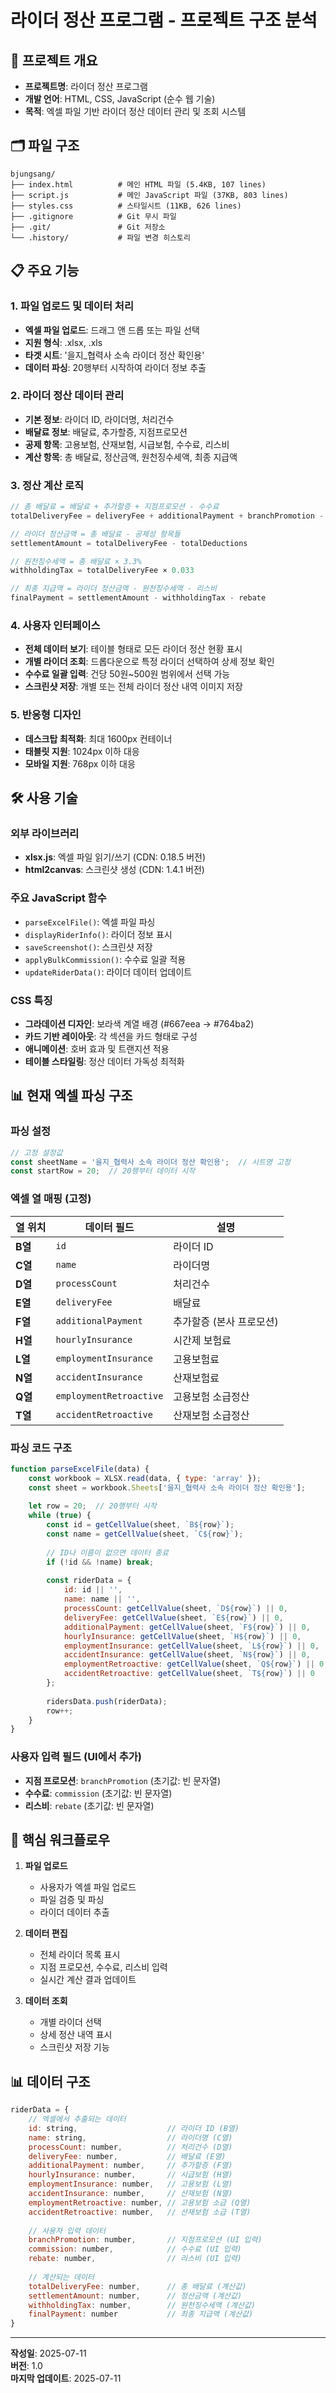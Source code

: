 # 라이더 정산 프로그램 - 프로젝트 구조 분석

## 📁 프로젝트 개요
- **프로젝트명**: 라이더 정산 프로그램
- **개발 언어**: HTML, CSS, JavaScript (순수 웹 기술)
- **목적**: 엑셀 파일 기반 라이더 정산 데이터 관리 및 조회 시스템

## 🗂️ 파일 구조

```
bjungsang/
├── index.html          # 메인 HTML 파일 (5.4KB, 107 lines)
├── script.js           # 메인 JavaScript 파일 (37KB, 803 lines)
├── styles.css          # 스타일시트 (11KB, 626 lines)
├── .gitignore          # Git 무시 파일
├── .git/               # Git 저장소
└── .history/           # 파일 변경 히스토리
```

## 📋 주요 기능

### 1. 파일 업로드 및 데이터 처리
- **엑셀 파일 업로드**: 드래그 앤 드롭 또는 파일 선택
- **지원 형식**: .xlsx, .xls
- **타겟 시트**: '을지_협력사 소속 라이더 정산 확인용'
- **데이터 파싱**: 20행부터 시작하여 라이더 정보 추출

### 2. 라이더 정산 데이터 관리
- **기본 정보**: 라이더 ID, 라이더명, 처리건수
- **배달료 정보**: 배달료, 추가할증, 지점프로모션
- **공제 항목**: 고용보험, 산재보험, 시급보험, 수수료, 리스비
- **계산 항목**: 총 배달료, 정산금액, 원천징수세액, 최종 지급액

### 3. 정산 계산 로직
```javascript
// 총 배달료 = 배달료 + 추가할증 + 지점프로모션 - 수수료
totalDeliveryFee = deliveryFee + additionalPayment + branchPromotion - commission

// 라이더 정산금액 = 총 배달료 - 공제성 항목들
settlementAmount = totalDeliveryFee - totalDeductions

// 원천징수세액 = 총 배달료 × 3.3%
withholdingTax = totalDeliveryFee × 0.033

// 최종 지급액 = 라이더 정산금액 - 원천징수세액 - 리스비
finalPayment = settlementAmount - withholdingTax - rebate
```

### 4. 사용자 인터페이스
- **전체 데이터 보기**: 테이블 형태로 모든 라이더 정산 현황 표시
- **개별 라이더 조회**: 드롭다운으로 특정 라이더 선택하여 상세 정보 확인
- **수수료 일괄 입력**: 건당 50원~500원 범위에서 선택 가능
- **스크린샷 저장**: 개별 또는 전체 라이더 정산 내역 이미지 저장

### 5. 반응형 디자인
- **데스크탑 최적화**: 최대 1600px 컨테이너
- **태블릿 지원**: 1024px 이하 대응
- **모바일 지원**: 768px 이하 대응

## 🛠️ 사용 기술

### 외부 라이브러리
- **xlsx.js**: 엑셀 파일 읽기/쓰기 (CDN: 0.18.5 버전)
- **html2canvas**: 스크린샷 생성 (CDN: 1.4.1 버전)

### 주요 JavaScript 함수
- `parseExcelFile()`: 엑셀 파일 파싱
- `displayRiderInfo()`: 라이더 정보 표시
- `saveScreenshot()`: 스크린샷 저장
- `applyBulkCommission()`: 수수료 일괄 적용
- `updateRiderData()`: 라이더 데이터 업데이트

### CSS 특징
- **그라데이션 디자인**: 보라색 계열 배경 (#667eea → #764ba2)
- **카드 기반 레이아웃**: 각 섹션을 카드 형태로 구성
- **애니메이션**: 호버 효과 및 트랜지션 적용
- **테이블 스타일링**: 정산 데이터 가독성 최적화

## 📊 현재 엑셀 파싱 구조

### 파싱 설정
```javascript
// 고정 설정값
const sheetName = '을지_협력사 소속 라이더 정산 확인용';  // 시트명 고정
const startRow = 20;  // 20행부터 데이터 시작
```

### 엑셀 열 매핑 (고정)
| 열 위치 | 데이터 필드 | 설명 |
|---------|-------------|------|
| **B열** | `id` | 라이더 ID |
| **C열** | `name` | 라이더명 |
| **D열** | `processCount` | 처리건수 |
| **E열** | `deliveryFee` | 배달료 |
| **F열** | `additionalPayment` | 추가할증 (본사 프로모션) |
| **H열** | `hourlyInsurance` | 시간제 보험료 |
| **L열** | `employmentInsurance` | 고용보험료 |
| **N열** | `accidentInsurance` | 산재보험료 |
| **Q열** | `employmentRetroactive` | 고용보험 소급정산 |
| **T열** | `accidentRetroactive` | 산재보험 소급정산 |

### 파싱 코드 구조
```javascript
function parseExcelFile(data) {
    const workbook = XLSX.read(data, { type: 'array' });
    const sheet = workbook.Sheets['을지_협력사 소속 라이더 정산 확인용'];
    
    let row = 20;  // 20행부터 시작
    while (true) {
        const id = getCellValue(sheet, `B${row}`);
        const name = getCellValue(sheet, `C${row}`);
        
        // ID나 이름이 없으면 데이터 종료
        if (!id && !name) break;
        
        const riderData = {
            id: id || '',
            name: name || '',
            processCount: getCellValue(sheet, `D${row}`) || 0,
            deliveryFee: getCellValue(sheet, `E${row}`) || 0,
            additionalPayment: getCellValue(sheet, `F${row}`) || 0,
            hourlyInsurance: getCellValue(sheet, `H${row}`) || 0,
            employmentInsurance: getCellValue(sheet, `L${row}`) || 0,
            accidentInsurance: getCellValue(sheet, `N${row}`) || 0,
            employmentRetroactive: getCellValue(sheet, `Q${row}`) || 0,
            accidentRetroactive: getCellValue(sheet, `T${row}`) || 0
        };
        
        ridersData.push(riderData);
        row++;
    }
}
```

### 사용자 입력 필드 (UI에서 추가)
- **지점 프로모션**: `branchPromotion` (초기값: 빈 문자열)
- **수수료**: `commission` (초기값: 빈 문자열)
- **리스비**: `rebate` (초기값: 빈 문자열)

## 🎯 핵심 워크플로우

1. **파일 업로드**
   - 사용자가 엑셀 파일 업로드
   - 파일 검증 및 파싱
   - 라이더 데이터 추출

2. **데이터 편집**
   - 전체 라이더 목록 표시
   - 지점 프로모션, 수수료, 리스비 입력
   - 실시간 계산 결과 업데이트

3. **데이터 조회**
   - 개별 라이더 선택
   - 상세 정산 내역 표시
   - 스크린샷 저장 기능

## 📊 데이터 구조

```javascript
riderData = {
    // 엑셀에서 추출되는 데이터
    id: string,                    // 라이더 ID (B열)
    name: string,                  // 라이더명 (C열)
    processCount: number,          // 처리건수 (D열)
    deliveryFee: number,           // 배달료 (E열)
    additionalPayment: number,     // 추가할증 (F열)
    hourlyInsurance: number,       // 시급보험 (H열)
    employmentInsurance: number,   // 고용보험 (L열)
    accidentInsurance: number,     // 산재보험 (N열)
    employmentRetroactive: number, // 고용보험 소급 (Q열)
    accidentRetroactive: number,   // 산재보험 소급 (T열)
    
    // 사용자 입력 데이터
    branchPromotion: number,       // 지점프로모션 (UI 입력)
    commission: number,            // 수수료 (UI 입력)
    rebate: number,                // 리스비 (UI 입력)
    
    // 계산되는 데이터
    totalDeliveryFee: number,      // 총 배달료 (계산값)
    settlementAmount: number,      // 정산금액 (계산값)
    withholdingTax: number,        // 원천징수세액 (계산값)
    finalPayment: number           // 최종 지급액 (계산값)
}
```

---

**작성일**: 2025-07-11  
**버전**: 1.0  
**마지막 업데이트**: 2025-07-11 
